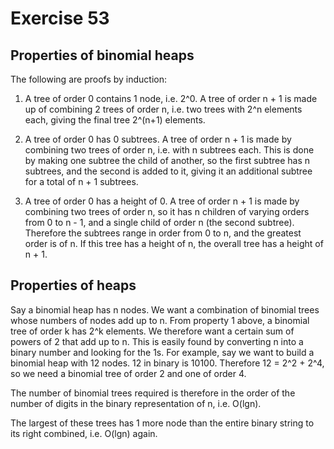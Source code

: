 # Exercise 53

## Properties of binomial heaps

The following are proofs by induction:

1. A tree of order 0 contains 1 node, i.e. 2^0. A tree of order n + 1 is made up of combining 2 trees of order n, i.e. two trees with 2^n elements each, giving the final tree 2^(n+1) elements. 

2. A tree of order 0 has 0 subtrees. A tree of order n + 1 is made by combining two trees of order n, i.e. with n subtrees each. This is done by making one subtree the child of another, so the first subtree has n subtrees, and the second is added to it, giving it an additional subtree for a total of n + 1 subtrees.

3. A tree of order 0 has a height of 0. A tree of order n + 1 is made by combining two trees of order n, so it has n children of varying orders from 0 to n - 1, and a single child of order n (the second subtree). Therefore the subtrees range in order from 0 to n, and the greatest order is of n. If this tree has a height of n, the overall tree has a height of n + 1.

## Properties of heaps

Say a binomial heap has n nodes. We want a combination of binomial trees whose numbers of nodes add up to n. From property 1 above, a binomial tree of order k has 2^k elements. We therefore want a certain sum of powers of 2 that add up to n. This is easily found by converting n into a binary number and looking for the 1s. For example, say we want to build a binomial heap with 12 nodes. 12 in binary is 10100. Therefore 12 = 2^2 + 2^4, so we need a binomial tree of order 2 and one of order 4. 

The number of binomial trees required is therefore in the order of the number of digits in the binary representation of n, i.e. O(lgn).

The largest of these trees has 1 more node than the entire binary string to its right combined, i.e. O(lgn) again. 